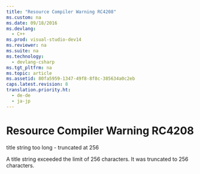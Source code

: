 ```yaml
---
title: "Resource Compiler Warning RC4208"
ms.custom: na
ms.date: 09/18/2016
ms.devlang: 
  - C++
ms.prod: visual-studio-dev14
ms.reviewer: na
ms.suite: na
ms.technology: 
  - devlang-csharp
ms.tgt_pltfrm: na
ms.topic: article
ms.assetid: 80fa5959-1347-49f8-8f8c-385634a0c2eb
caps.latest.revision: 8
translation.priority.ht: 
  - de-de
  - ja-jp
---
```

# Resource Compiler Warning RC4208
title string too long - truncated at 256  
  
 A title string exceeded the limit of 256 characters. It was truncated to 256 characters.